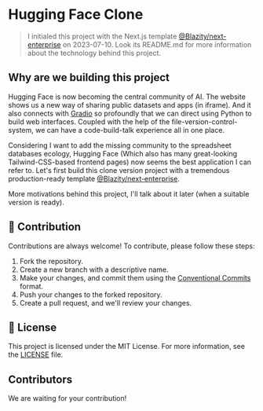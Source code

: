 # Hugging Face Clone

> I initialed this project with the Next.js template [@Blazity/next-enterprise](https://github.com/Blazity/next-enterprise) on 2023-07-10. Look its README.md for more information about the technology behind this project.

## Why are we building this project

Hugging Face is now becoming the central community of AI. The website shows us a new way of sharing public datasets and apps (in iframe). And it also connects with [Gradio](https://www.gradio.app/) so profoundly that we can direct using Python to build web interfaces. Coupled with the help of the file-version-control-system, we can have a code-build-talk experience all in one place.

Considering I want to add the missing community to the spreadsheet databases ecology, Hugging Face (Which also has many great-looking Tailwind-CSS-based frontend pages) now seems the best application I can refer to. Let's first build this clone version project with a tremendous production-ready template [@Blazity/next-enterprise](https://github.com/Blazity/next-enterprise).

More motivations behind this project, I'll talk about it later (when a suitable version is ready).

## 🤝 Contribution

Contributions are always welcome! To contribute, please follow these steps:

1. Fork the repository.
2. Create a new branch with a descriptive name.
3. Make your changes, and commit them using the [Conventional Commits](https://www.conventionalcommits.org/) format.
4. Push your changes to the forked repository.
5. Create a pull request, and we'll review your changes.

## 📜 License

This project is licensed under the MIT License. For more information, see the [LICENSE](./LICENSE) file.

## Contributors

We are waiting for your contribution!

<!-- ALL-CONTRIBUTORS-LIST:START - Do not remove or modify this section -->
<!-- prettier-ignore-start -->
<!-- markdownlint-disable -->
<!-- markdownlint-restore -->
<!-- prettier-ignore-end -->

<!-- ALL-CONTRIBUTORS-LIST:END -->
